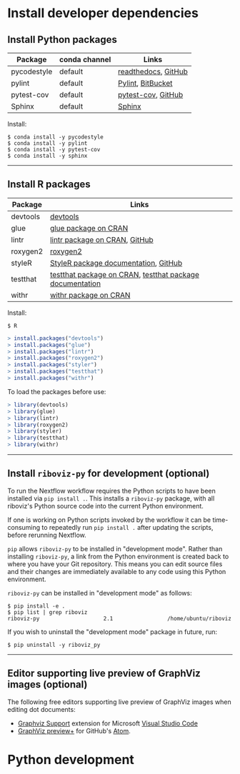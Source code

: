 # Install developer dependencies

## Install Python packages

| Package | conda channel | Links |
| ------- | ------------- | ----- |
| pycodestyle | default | [readthedocs](https://pycodestyle.readthedocs.io/), [GitHub](https://github.com/pycqa/pycodestyle) |
| pylint | default | [Pylint](https://www.pylint.org/), [BitBucket](https://bitbucket.org/logilab/pylint.org) |
| pytest-cov | default | [pytest-cov](https://pytest-cov.readthedocs.io), [GitHub](https://github.com/pytest-dev/pytest-cov) |
| Sphinx | default | [Sphinx](https://www.sphinx-doc.org/) |

Install:

```console
$ conda install -y pycodestyle
$ conda install -y pylint
$ conda install -y pytest-cov
$ conda install -y sphinx
```

---

## Install R packages

| Package | Links |
| ------- | ----- |
| devtools | [devtools](https://cran.r-project.org/web/packages/devtools/index.html) |
| glue | [glue package on CRAN](https://cran.r-project.org/web/packages/glue/index.html) |
| lintr | [lintr package on CRAN](https://cran.r-project.org/package=lintr), [GitHub](https://github.com/jimhester/lintr) |
| roxygen2 | [roxygen2](https://cloud.r-project.org/web/packages/roxygen2/index.html) |
| styleR | [StyleR package documentation](https://styler.r-lib.org/), [GitHub](https://github.com/r-lib/styler) |
| testthat | [testthat package on CRAN](https://cran.r-project.org/web/packages/testthat/index.html), [testthat package documentation](https://testthat.r-lib.org/) |
| withr | [withr package on CRAN](https://cran.r-project.org/web/packages/withr/index.html) |

Install:

```console
$ R
```
```R
> install.packages("devtools")
> install.packages("glue")
> install.packages("lintr")
> install.packages("roxygen2")
> install.packages("styler")
> install.packages("testthat")
> install.packages("withr")
```

To load the packages before use:

```R
> library(devtools)
> library(glue)
> library(lintr)
> library(roxygen2)
> library(styler)
> library(testthat)
> library(withr)
```

---

## Install `riboviz-py` for development (optional)

To run the Nextflow workflow requires the Python scripts to have been installed via `pip install .`. This installs a `riboviz-py` package, with all riboviz's Python source code into the current Python environment.

If one is working on Python scripts invoked by the workflow it can be time-consuming to repeatedly run `pip install .` after updating the scripts, before rerunning Nextflow.

`pip` allows `riboviz-py` to be installed in "development mode". Rather than installing `riboviz-py`, a link from the Python environment is created back to where you have your Git repository. This means you can edit source files and their changes are immediately available to any code using this Python environment.

`riboviz-py` can be installed in "development mode" as follows:

```console
$ pip install -e .
$ pip list | grep riboviz
riboviz-py                    2.1                 /home/ubuntu/riboviz
```

If you wish to uninstall the "development mode" package in future, run:

```console
$ pip uninstall -y riboviz_py
```

---

## Editor supporting live preview of GraphViz images (optional)

The following free editors supporting live preview of GraphViz images when editing dot documents:

* [Graphviz Support](https://marketplace.visualstudio.com/items?itemName=joaompinto.vscode-graphviz) extension for Microsoft [Visual Studio Code](https://code.visualstudio.com/)
* [GraphViz preview+](https://atom.io/packages/graphviz-preview-plus) for GitHub's [Atom](https://atom.io/).
# Python development
